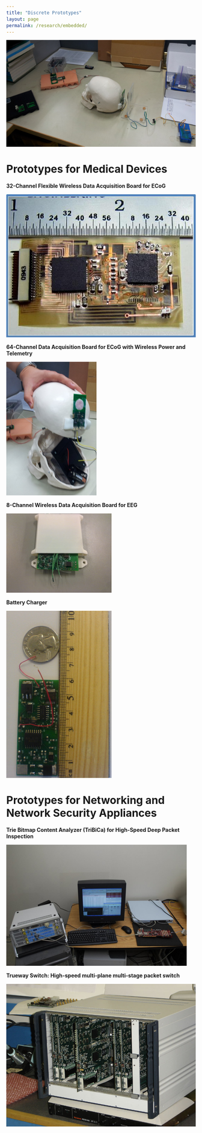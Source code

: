 ```yaml
--- 
title: "Discrete Prototypes"
layout: page 
permalink: /research/embedded/ 
---
```


![](/assets/images/proto-top.png)

# Prototypes for Medical Devices

**32-Channel Flexible Wireless Data Acquisition Board for ECoG**  
  
![](/assets/images/flex-board.jpg)
  
**64-Channel Data Acquisition Board for ECoG with Wireless Power and Telemetry**  

![](/assets/images/DAQ64.png)
  
**8-Channel Wireless Data Acquisition Board for EEG**  

![](/assets/images/DAQ8.png)
  
**Battery Charger**  

![](/assets/images/battery-charger.png)
  

# Prototypes for Networking and Network Security Appliances

**Trie Bitmap Content Analyzer (TriBiCa) for High-Speed Deep Packet Inspection**  

![](/assets/images/TriBiCa-test-setup.png)
  
**Trueway Switch: High-speed multi-plane multi-stage packet switch**  
  
![](/assets/images/router_fpga.jpg)

  
  

